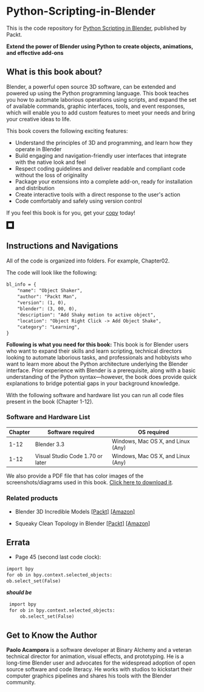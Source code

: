 # Python-Scripting-in-Blender

<a href="https://www.packtpub.com/product/python-scripting-in-blender-3x/9781803234229?utm_source=github&utm_medium=repository&utm_campaign=9781803235851"><img src="https://content.packt.com/B18375/cover_image_small.png" alt="" height="256px" align="right"></a>

This is the code repository for [Python Scripting in Blender](https://www.packtpub.com/product/python-scripting-in-blender-3x/9781803234229?utm_source=github&utm_medium=repository&utm_campaign=9781803235851), published by Packt.

**Extend the power of Blender using Python to create objects, animations, and effective add-ons**

## What is this book about?
Blender, a powerful open source 3D software, can be extended and powered up using the Python programming language. This book teaches you how to automate laborious operations using scripts, and expand the set of available commands, graphic interfaces, tools, and event responses, which will enable you to add custom features to meet your needs and bring your creative ideas to life.

This book covers the following exciting features:                                 
* Understand the principles of 3D and programming, and learn how they operate in Blender
* Build engaging and navigation-friendly user interfaces that integrate with the native look and feel
* Respect coding guidelines and deliver readable and compliant code without the loss of originality
* Package your extensions into a complete add-on, ready for installation and distribution
* Create interactive tools with a direct response to the user's action
* Code comfortably and safely using version control

If you feel this book is for you, get your [copy](https://www.amazon.com/dp/1803234229) today!

<a href="https://www.packtpub.com/?utm_source=github&utm_medium=banner&utm_campaign=GitHubBanner"><img src="https://raw.githubusercontent.com/PacktPublishing/GitHub/master/GitHub.png" 
alt="https://www.packtpub.com/" border="5" /></a>

## Instructions and Navigations
All of the code is organized into folders. For example, Chapter02.

The code will look like the following:
```
bl_info = {
    "name": "Object Shaker",
    "author": "Packt Man",
    "version": (1, 0),
    "blender": (3, 00, 0),
    "description": "Add Shaky motion to active object",
    "location": "Object Right Click -> Add Object Shake",
    "category": "Learning",
}
```

**Following is what you need for this book:**
This book is for Blender users who want to expand their skills and learn scripting, technical directors looking to automate laborious tasks, and professionals and hobbyists who want to learn more about the Python architecture underlying the Blender interface. Prior experience with Blender is a prerequisite, along with a basic understanding of the Python syntax—however, the book does provide quick explanations to bridge potential gaps in your background knowledge.

With the following software and hardware list you can run all code files present in the book (Chapter 1-12).
### Software and Hardware List
| Chapter | Software required | OS required |
| -------- | ------------------------------------ | ----------------------------------- |
| 1-12 | Blender 3.3 | Windows, Mac OS X, and Linux (Any) |
| 1-12 | Visual Studio Code 1.70 or later | Windows, Mac OS X, and Linux (Any) |

We also provide a PDF file that has color images of the screenshots/diagrams used in this book. [Click here to download it](https://packt.link/G1mMt).

### Related products
* Blender 3D Incredible Models [[Packt]](https://www.packtpub.com/product/blender-3d-incredible-models/9781801817813?utm_source=github&utm_medium=repository&utm_campaign=9781801817813) [[Amazon]](https://www.amazon.com/dp/B0B1QMV8LR)

* Squeaky Clean Topology in Blender [[Packt]](https://www.packtpub.com/product/squeaky-clean-topology-in-blender/9781803244082?utm_source=github&utm_medium=repository&utm_campaign=9781803244082) [[Amazon]](https://www.amazon.com/dp/1803244089)

## Errata 
 * Page 45 (second last code clock):
``` 
import bpy
for ob in bpy.context.selected_objects:
ob.select_set(False)
```
**_should be_**
``` 
 import bpy
 for ob in bpy.context.selected_objects:
     ob.select_set(False)
 ```

## Get to Know the Author
**Paolo Acampora** is a software developer at Binary Alchemy and a veteran technical director for animation, visual effects, and prototyping. He is a long-time Blender user and advocates for the widespread adoption of open source software and code literacy.
He works with studios to kickstart their computer graphics pipelines and shares his tools with the Blender community.
